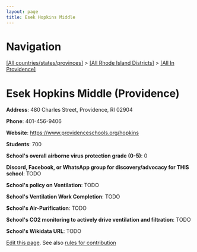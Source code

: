 ```yaml
---
layout: page
title: Esek Hopkins Middle
---
```

# Navigation

[[All countries/states/provinces]](../../..) > [[All Rhode Island Districts]](../..) > [[All In Providence]](..)

# Esek Hopkins Middle (Providence)

**Address**: 480 Charles Street, Providence, RI 02904

**Phone**: 401-456-9406

**Website**: <https://www.providenceschools.org/hopkins>

**Students**: 700

**School's overall airborne virus protection grade (0-5)**: 0

**Discord, Facebook, or WhatsApp group for discovery/advocacy for THIS school**: TODO

**School's policy on Ventilation**: TODO

**School's Ventilation Work Completion**: TODO

**School's Air-Purification**: TODO

**School's CO2 monitoring to actively drive ventilation and filtration**: TODO

**School's Wikidata URL**: TODO


[Edit this page](https://github.com/ventilate-schools/RI/edit/main/./Providence/Esek_Hopkins_Middle.md). See also [rules for contribution](../../../contribution-rules/)